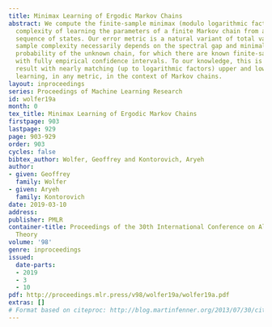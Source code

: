 ```yaml
---
title: Minimax Learning of Ergodic Markov Chains
abstract: We compute the finite-sample minimax (modulo logarithmic factors) sample
  complexity of learning the parameters of a finite Markov chain from a single long
  sequence of states. Our error metric is a natural variant of total variation. The
  sample complexity necessarily depends on the spectral gap and minimal stationary
  probability of the unknown chain, for which there are known finite-sample estimators
  with fully empirical confidence intervals. To our knowledge, this is the first PAC-type
  result with nearly matching (up to logarithmic factors) upper and lower bounds for
  learning, in any metric, in the context of Markov chains.
layout: inproceedings
series: Proceedings of Machine Learning Research
id: wolfer19a
month: 0
tex_title: Minimax Learning of Ergodic Markov Chains
firstpage: 903
lastpage: 929
page: 903-929
order: 903
cycles: false
bibtex_author: Wolfer, Geoffrey and Kontorovich, Aryeh
author:
- given: Geoffrey
  family: Wolfer
- given: Aryeh
  family: Kontorovich
date: 2019-03-10
address: 
publisher: PMLR
container-title: Proceedings of the 30th International Conference on Algorithmic Learning
  Theory
volume: '98'
genre: inproceedings
issued:
  date-parts:
  - 2019
  - 3
  - 10
pdf: http://proceedings.mlr.press/v98/wolfer19a/wolfer19a.pdf
extras: []
# Format based on citeproc: http://blog.martinfenner.org/2013/07/30/citeproc-yaml-for-bibliographies/
---
```

